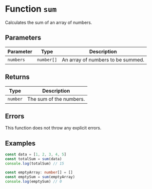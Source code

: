 # Function `sum`

Calculates the sum of an array of numbers.

## Parameters

| Parameter | Type       | Description                       |
| --------- | ---------- | --------------------------------- |
| `numbers` | `number[]` | An array of numbers to be summed. |

## Returns

| Type     | Description             |
| -------- | ----------------------- |
| `number` | The sum of the numbers. |

## Errors

This function does not throw any explicit errors.

## Examples

```typescript
const data = [1, 2, 3, 4, 5]
const totalSum = sum(data)
console.log(totalSum) // 15

const emptyArray: number[] = []
const emptySum = sum(emptyArray)
console.log(emptySum) // 0
```

